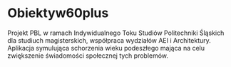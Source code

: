 # Obiektyw60plus
Projekt PBL w ramach Indywidualnego Toku Studiów Politechniki Śląskich dla studiuch magisterskich, współpraca wydziałów AEI i Architektury. Aplikacja symulująca schorzenia wieku podeszłego mająca na celu zwiększenie świadomości społecznej tych problemów.
